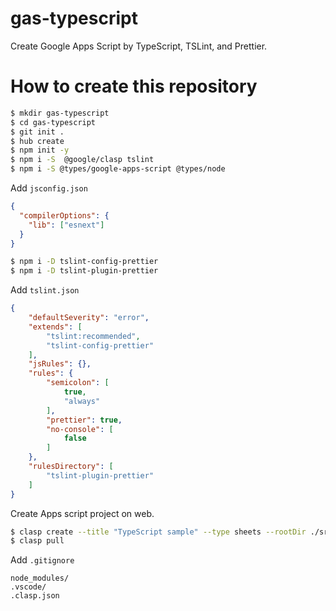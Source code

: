 # gas-typescript

Create Google Apps Script by TypeScript, TSLint, and Prettier.

# How to create this repository

```bash
$ mkdir gas-typescript
$ cd gas-typescript
$ git init .
$ hub create
$ npm init -y
$ npm i -S  @google/clasp tslint
$ npm i -S @types/google-apps-script @types/node
```

Add `jsconfig.json`
```json
{
  "compilerOptions": {
    "lib": ["esnext"]
  }
}
```

```bash
$ npm i -D tslint-config-prettier
$ npm i -D tslint-plugin-prettier
```

Add `tslint.json`
```json
{
    "defaultSeverity": "error",
    "extends": [
        "tslint:recommended",
        "tslint-config-prettier"
    ],
    "jsRules": {},
    "rules": {
        "semicolon": [
            true,
            "always"
        ],
        "prettier": true,
        "no-console": [
            false
        ]
    },
    "rulesDirectory": [
        "tslint-plugin-prettier"
    ]
}
```
Create Apps script project on web.
```bash
$ clasp create --title "TypeScript sample" --type sheets --rootDir ./src
$ clasp pull
```

Add `.gitignore`
```
node_modules/
.vscode/
.clasp.json
```
